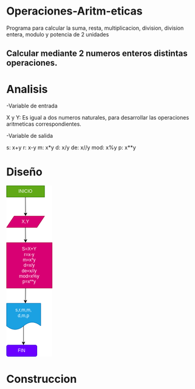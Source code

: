 # Operaciones-Aritm-eticas
Programa para calcular la suma, resta, multiplicacion, division, division entera, modulo y potencia de 2 unidades 

## Calcular mediante 2 numeros enteros distintas operaciones.

# Analisis 

-Variable de entrada

X y Y: Es igual a dos numeros naturales, para desarrollar las operaciones aritmeticas correspondientes. 

-Variable de salida 

s: x+y
r: x-y
m: x*y
d: x/y
de: x//y
mod: x%y
p: x**y


# Diseño
![Diagrama de flujo](diagrama.png "diagrama de flujo")

# Construccion

